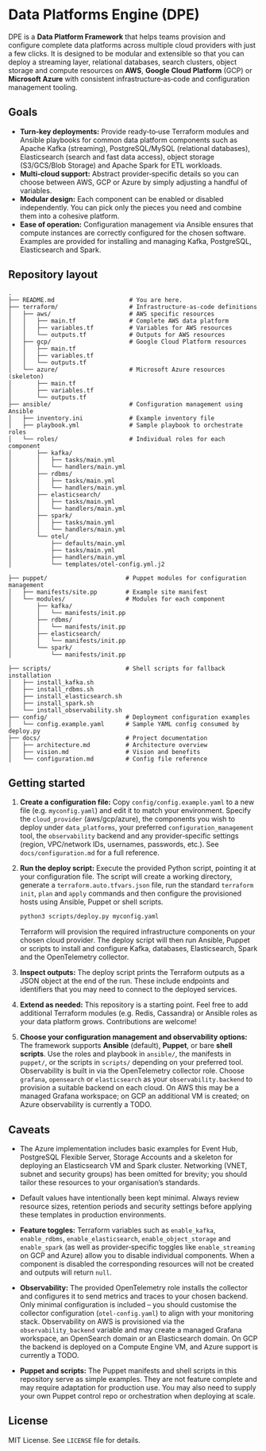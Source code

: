 # Data Platforms Engine (DPE)

DPE is a **Data Platform Framework** that helps teams provision and configure complete data platforms across multiple cloud providers with just a few clicks.  It is designed to be modular and extensible so that you can deploy a streaming layer, relational databases, search clusters, object storage and compute resources on **AWS**, **Google Cloud Platform** (GCP) or **Microsoft Azure** with consistent infrastructure‑as‑code and configuration management tooling.

## Goals

* **Turn‑key deployments:** Provide ready‑to‑use Terraform modules and Ansible playbooks for common data platform components such as Apache Kafka (streaming), PostgreSQL/MySQL (relational databases), Elasticsearch (search and fast data access), object storage (S3/GCS/Blob Storage) and Apache Spark for ETL workloads.
* **Multi‑cloud support:** Abstract provider‑specific details so you can choose between AWS, GCP or Azure by simply adjusting a handful of variables.
* **Modular design:** Each component can be enabled or disabled independently.  You can pick only the pieces you need and combine them into a cohesive platform.
* **Ease of operation:** Configuration management via Ansible ensures that compute instances are correctly configured for the chosen software.  Examples are provided for installing and managing Kafka, PostgreSQL, Elasticsearch and Spark.

## Repository layout

```
.
├── README.md                     # You are here.
├── terraform/                    # Infrastructure‑as‑code definitions
│   ├── aws/                      # AWS specific resources
│   │   ├── main.tf               # Complete AWS data platform
│   │   ├── variables.tf          # Variables for AWS resources
│   │   └── outputs.tf            # Outputs for AWS resources
│   ├── gcp/                      # Google Cloud Platform resources
│   │   ├── main.tf
│   │   ├── variables.tf
│   │   └── outputs.tf
│   └── azure/                    # Microsoft Azure resources (skeleton)
│       ├── main.tf
│       ├── variables.tf
│       └── outputs.tf
├── ansible/                      # Configuration management using Ansible
│   ├── inventory.ini             # Example inventory file
│   ├── playbook.yml              # Sample playbook to orchestrate roles
│   └── roles/                    # Individual roles for each component
│       ├── kafka/
│       │   ├── tasks/main.yml
│       │   └── handlers/main.yml
│       ├── rdbms/
│       │   ├── tasks/main.yml
│       │   └── handlers/main.yml
│       ├── elasticsearch/
│       │   ├── tasks/main.yml
│       │   └── handlers/main.yml
│       ├── spark/
│       │   ├── tasks/main.yml
│       │   └── handlers/main.yml
│       └── otel/
│           ├── defaults/main.yml
│           ├── tasks/main.yml
│           ├── handlers/main.yml
│           └── templates/otel-config.yml.j2

├── puppet/                      # Puppet modules for configuration management
│   ├── manifests/site.pp        # Example site manifest
│   └── modules/                 # Modules for each component
│       ├── kafka/
│       │   └── manifests/init.pp
│       ├── rdbms/
│       │   └── manifests/init.pp
│       ├── elasticsearch/
│       │   └── manifests/init.pp
│       └── spark/
│           └── manifests/init.pp

├── scripts/                     # Shell scripts for fallback installation
│   ├── install_kafka.sh
│   ├── install_rdbms.sh
│   ├── install_elasticsearch.sh
│   ├── install_spark.sh
│   └── install_observability.sh
├── config/                      # Deployment configuration examples
│   └── config.example.yaml      # Sample YAML config consumed by deploy.py
├── docs/                        # Project documentation
│   ├── architecture.md          # Architecture overview
│   ├── vision.md                # Vision and benefits
│   └── configuration.md         # Config file reference

```

## Getting started

1. **Create a configuration file:** Copy `config/config.example.yaml` to a new file (e.g. `myconfig.yaml`) and edit it to match your environment.  Specify the `cloud_provider` (aws/gcp/azure), the components you wish to deploy under `data_platforms`, your preferred `configuration_management` tool, the `observability` backend and any provider‑specific settings (region, VPC/network IDs, usernames, passwords, etc.).  See `docs/configuration.md` for a full reference.

2. **Run the deploy script:** Execute the provided Python script, pointing it at your configuration file.  The script will create a working directory, generate a `terraform.auto.tfvars.json` file, run the standard `terraform init`, `plan` and `apply` commands and then configure the provisioned hosts using Ansible, Puppet or shell scripts.

   ```bash
   python3 scripts/deploy.py myconfig.yaml
   ```

   Terraform will provision the required infrastructure components on your chosen cloud provider.  The deploy script will then run Ansible, Puppet or scripts to install and configure Kafka, databases, Elasticsearch, Spark and the OpenTelemetry collector.

3. **Inspect outputs:** The deploy script prints the Terraform outputs as a JSON object at the end of the run.  These include endpoints and identifiers that you may need to connect to the deployed services.

4. **Extend as needed:** This repository is a starting point.  Feel free to add additional Terraform modules (e.g. Redis, Cassandra) or Ansible roles as your data platform grows.  Contributions are welcome!

5. **Choose your configuration management and observability options:** The framework supports **Ansible** (default), **Puppet**, or bare **shell scripts**.  Use the roles and playbook in `ansible/`, the manifests in `puppet/`, or the scripts in `scripts/` depending on your preferred tool.  Observability is built in via the OpenTelemetry collector role.  Choose `grafana`, `opensearch` or `elasticsearch` as your `observability.backend` to provision a suitable backend on each cloud.  On AWS this may be a managed Grafana workspace; on GCP an additional VM is created; on Azure observability is currently a TODO.

## Caveats

* The Azure implementation includes basic examples for Event Hub, PostgreSQL Flexible Server, Storage Accounts and a skeleton for deploying an Elasticsearch VM and Spark cluster.  Networking (VNET, subnet and security groups) has been omitted for brevity; you should tailor these resources to your organisation’s standards.
* Default values have intentionally been kept minimal.  Always review resource sizes, retention periods and security settings before applying these templates in production environments.

* **Feature toggles:** Terraform variables such as `enable_kafka`, `enable_rdbms`, `enable_elasticsearch`, `enable_object_storage` and `enable_spark` (as well as provider‑specific toggles like `enable_streaming` on GCP and Azure) allow you to disable individual components.  When a component is disabled the corresponding resources will not be created and outputs will return `null`.

* **Observability:** The provided OpenTelemetry role installs the collector and configures it to send metrics and traces to your chosen backend.  Only minimal configuration is included – you should customise the collector configuration (`otel-config.yaml`) to align with your monitoring stack.  Observability on AWS is provisioned via the `observability_backend` variable and may create a managed Grafana workspace, an OpenSearch domain or an Elasticsearch domain.  On GCP the backend is deployed on a Compute Engine VM, and Azure support is currently a TODO.

* **Puppet and scripts:** The Puppet manifests and shell scripts in this repository serve as simple examples.  They are not feature complete and may require adaptation for production use.  You may also need to supply your own Puppet control repo or orchestration when deploying at scale.

## License

MIT License.  See `LICENSE` file for details.
